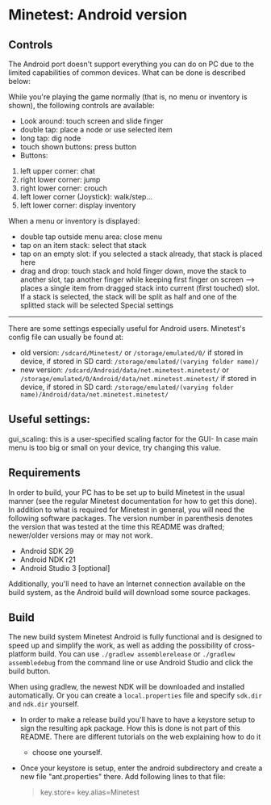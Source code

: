 # Minetest: Android version

## Controls

The Android port doesn't support everything you can do on PC due to the
limited capabilities of common devices. What can be done is described
below:

While you're playing the game normally (that is, no menu or inventory is
shown), the following controls are available:
* Look around: touch screen and slide finger
* double tap: place a node or use selected item
* long tap: dig node
* touch shown buttons: press button
* Buttons:

1. left upper corner: chat
2. right lower corner: jump
3. right lower corner: crouch
4. left lower corner (Joystick): walk/step...
5. left lower corner: display inventory

When a menu or inventory is displayed:
* double tap outside menu area: close menu
* tap on an item stack: select that stack
* tap on an empty slot: if you selected a stack already, that stack is placed here
* drag and drop: touch stack and hold finger down, move the stack to another
  slot, tap another finger while keeping first finger on screen
  --> places a single item from dragged stack into current (first touched) slot. If a stack is selected, the stack will be split as half and one of the splitted stack will be selected
Special settings
----------------
There are some settings especially useful for Android users. Minetest's config
file can usually be found at:

* old version: ``/sdcard/Minetest/`` or ``/storage/emulated/0/`` if stored in device, if stored in SD card: ``/storage/emulated/(varying folder name)/``
* new version: ``/sdcard/Android/data/net.minetest.minetest/`` or ``/storage/emulated/0/Android/data/net.minetest.minetest/`` if stored in device, if stored in SD card: ``/storage/emulated/(varying folder name)/Android/data/net.minetest.minetest/``

## Useful settings:

gui_scaling: this is a user-specified scaling factor for the GUI- In case
               main menu is too big or small on your device, try changing this
               value.

## Requirements

In order to build, your PC has to be set up to build Minetest in the usual
manner (see the regular Minetest documentation for how to get this done).
In addition to what is required for Minetest in general, you will need the
following software packages. The version number in parenthesis denotes the
version that was tested at the time this README was drafted; newer/older
versions may or may not work.

* Android SDK 29
* Android NDK r21
* Android Studio 3 [optional]

Additionally, you'll need to have an Internet connection available on the
build system, as the Android build will download some source packages.

## Build

The new build system Minetest Android is fully functional and is designed to
speed up and simplify the work, as well as adding the possibility of
cross-platform build.
You can use `./gradlew assemblerelease` or `./gradlew assembledebug` from the
command line or use Android Studio and click the build button.

When using gradlew, the newest NDK will be downloaded and installed
automatically. Or you can create a `local.properties` file and specify
`sdk.dir` and `ndk.dir` yourself.

* In order to make a release build you'll have to have a keystore setup to sign
  the resulting apk package. How this is done is not part of this README. There
  are different tutorials on the web explaining how to do it
  - choose one yourself.

* Once your keystore is setup, enter the android subdirectory and create a new
  file "ant.properties" there. Add following lines to that file:

  > key.store=<path to your keystore>
  > key.alias=Minetest
